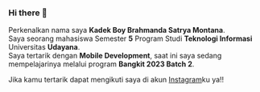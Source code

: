 ### Hi there 👋

Perkenalkan nama saya **Kadek Boy Brahmanda Satrya Montana**.\
Saya seorang mahasiswa Semester **5** Program Studi **Teknologi Informasi** Universitas **Udayana**.\
Saya tertarik dengan **Mobile Development**, saat ini saya sedang mempelajarinya melalui program **Bangkit 2023 Batch 2**.

Jika kamu tertarik dapat mengikuti saya di akun [Instagram](www.instagram.com/boybrahmanda)ku ya!!

<!--
**Boy-Brahmanda03/Boy-Brahmanda03** is a ✨ _special_ ✨ repository because its `README.md` (this file) appears on your GitHub profile.

Here are some ideas to get you started:

- 🔭 I’m currently working on ...
- 🌱 I’m currently learning ...
- 👯 I’m looking to collaborate on ...
- 🤔 I’m looking for help with ...
- 💬 Ask me about ...
- 📫 How to reach me: ...
- 😄 Pronouns: ...
- ⚡ Fun fact: ...
-->
